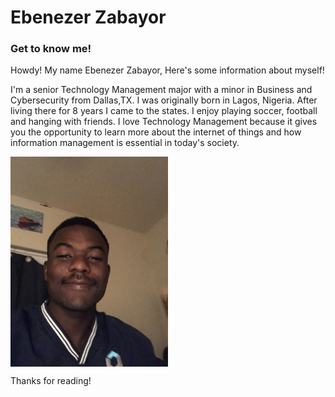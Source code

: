 # Ebenezer Zabayor
### Get to know me!


Howdy! My name Ebenezer Zabayor, Here's some information about myself!

I'm a senior Technology Management major with a minor in Business and Cybersecurity from Dallas,TX. I was originally born in Lagos, Nigeria. 
After living there for 8 years I came to the states. I enjoy playing soccer, football and hanging with friends. 
I love Technology Management because it gives you the opportunity to learn more about the internet of things and how information management is essential in today's society.

<img src="Ebenezerz.JPG" alt="Ebenezer" width="50%" height="50%" align="center" >

Thanks for reading!